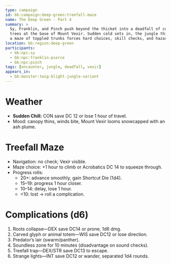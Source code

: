 ```yaml
---
type: campaign
id: bb:campaign:deep-green:treefall-maze
name: The Deep Green - Part 4
summary: >
  Sy, Franklin, and Pinch push beyond the thicket into a deadfall of collapsed
  trees at the base of Mount Vexir. Sudden cold sets in, the jungle thins, and
  a maze of toppled trunks forces hard choices, skill checks, and hazards.
location: bb:region:deep-green
participants:
  - bb:npc:sy
  - bb:npc:franklin-pierce
  - bb:npc:pinch
tags: [encounter, jungle, deadfall, vexir]
appears_in:
  - bb:monster:twig-blight-jungle-variant
---
```


# Weather
- **Sudden Chill:** CON save DC 12 or lose 1 hour of travel.
- Mood: canopy thins, winds bite, Mount Vexir looms snowcapped with an ash plume.

# Treefall Maze
- Navigation: no check; Vexir visible.
- Maze choice: +1 hour to climb or Acrobatics DC 14 to squeeze through.
- Progress rolls:
  - 20+: advance smoothly, gain Shortcut Die (1d4).
  - 15–19: progress 1 hour closer.
  - 10–14: delay, lose 1 hour.
  - <10: lost → roll a complication.

# Complications (d6)
1. Roots collapse—DEX save DC14 or prone, 1d6 dmg.  
2. Carved glyph or animal totem—WIS save DC12 or lose direction.  
3. Predator’s lair (swarm/panther).  
4. Soundless zone for 10 minutes (disadvantage on sound checks).  
5. Treefall trap—DEX/STR save DC13 to escape.  
6. Strange lights—INT save DC12 or wander, separated 1d4 rounds.

